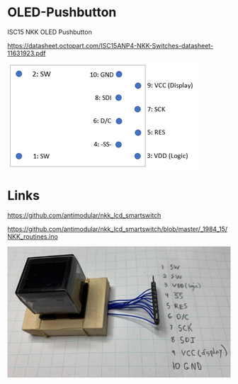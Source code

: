 # OLED-Pushbutton
ISC15 NKK OLED Pushbutton

https://datasheet.octopart.com/ISC15ANP4-NKK-Switches-datasheet-11631923.pdf

![](art/pinout.jpg)

# Links

https://github.com/antimodular/nkk_lcd_smartswitch

https://github.com/antimodular/nkk_lcd_smartswitch/blob/master/_1984_15/NKK_routines.ino

![](art/dev.jpg)